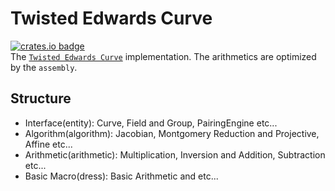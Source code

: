# Twisted Edwards Curve
[![crates.io badge](https://img.shields.io/crates/v/zero-jubjub.svg)](https://crates.io/crates/zero-jubjub)  
The [`Twisted Edwards Curve`](https://eprint.iacr.org/2008/013.pdf) implementation. The arithmetics are optimized by the `assembly`.

## Structure

- Interface(entity): Curve, Field and Group, PairingEngine etc...
- Algorithm(algorithm): Jacobian, Montgomery Reduction and Projective, Affine etc...
- Arithmetic(arithmetic): Multiplication, Inversion and Addition, Subtraction etc...
- Basic Macro(dress): Basic Arithmetic and etc...
